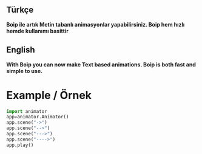 ## Türkçe
**Boip ile artık Metin tabanlı animasyonlar yapabilirsiniz. Boip hem hızlı hemde kullanımı basittir**

## English
**With Boip you can now make Text based animations. Boip is both fast and simple to use.**

# Example / Örnek

```python
import animator
app=animator.Animator()
app.scene("->")
app.scene("-->")
app.scene("--->")
app.scene("---->")
app.play()
```
